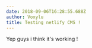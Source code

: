 ```yaml
---
date: 2018-09-06T16:28:55.688Z
author: Voxylu
title: Testing netlify CMS !
---
```


Yep guys i think it's working !
